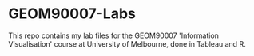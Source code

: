 # GEOM90007-Labs
 This repo contains my lab files for the GEOM90007 'Information Visualisation' course at University of Melbourne, done in Tableau and R. 
